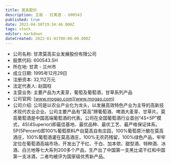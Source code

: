 ```yaml
---
title: 莫高股份
description: 主板 - 红黄酒 - 600543
published: true
date: 2022-04-30T19:34:46.000Z
tags: stock
editor: markdown
dateCreated: 2022-01-01T00:00:00.000Z
---
```


- 公司名称: 甘肃莫高实业发展股份有限公司
- 股票代码: 600543.SH
- 所在地: 甘肃 - 兰州市
- 成立日期: 1995年12月29日
- 注册资本: 32,112万元
- 法定代表人: 赵国柱
- 主营业务: 主要产品为大麦芽，葡萄及葡萄酒，甘草系列产品
- 公司官网: [www.mogao.com](www.mogao.com)
- 公司介绍: 公司是以农业产业化为龙头，以发展高效特色产业为主导的高新技术现代农业企业。公司主要产品有“莫高”牌葡萄酒、啤酒大麦芽、甘草片。莫高葡萄酒是中国高端葡萄酒的代表。公司在全国葡萄酒行业首创“4S+5P”模式，4S(4Superior)即最佳基地、最优品种、最优工艺、最严格保证体系。5P(5Percent)即100%葡萄原料产自莫高自有庄园，100%葡萄原汁酿在莫高酒庄，100%葡萄酒灌在莫高酒庄，100%无农药残留，100%绿色产品，牢牢定位在葡萄酒高端市场，开发出了干红、干白、加本侬、甜型酒、特种酒、冰酒、白兰地等七大系列200多个产品，生产出了中国第一支黑比诺干红和中国第一支冰酒，二者均被评为国家级优秀新产品。


